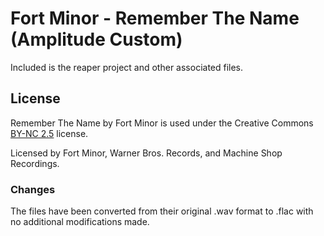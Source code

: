 # Fort Minor - Remember The Name (Amplitude Custom)
Included is the reaper project and other associated files.

## License
Remember The Name by Fort Minor is used under the Creative Commons [BY-NC 2.5](http://creativecommons.org/licenses/by-nc/2.5) license.

Licensed by Fort Minor, Warner Bros. Records, and Machine Shop Recordings.

### Changes
The files have been converted from their original .wav format to .flac with no additional modifications made.
